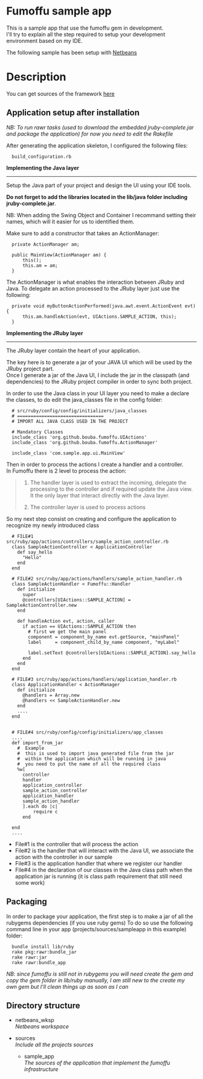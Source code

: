 # Fumoffu sample app

This is a sample app that use the fumoffu gem in development.  
I'll try to explain all the step required to setup your development environment based on my IDE.  

The following sample has been setup with [Netbeans][nb]

# Description

You can get sources of the framework [here](http://github.com/bouba/fumoffu)

## Application setup after installation

_NB: To run rawr tasks (used to download the embedded jruby-complete.jar and package the application) for now you need to edit the Rakefile_   

After generating the application skeleton, I configured the following files:

      build_configuration.rb

**Implementing the Java layer**  

* * * 
Setup the Java part of your project and design the UI using your IDE tools.  

**Do not forget to add the libraries located in the lib/java folder including jruby-complete.jar**.  

NB: When adding the Swing Object and Container I recommand setting their names, which will it easier for us to identified them.  

Make sure to add a constructor that takes an ActionManager:

      private ActionManager am;
      
      public MainView(ActionManager am) {
          this();
          this.am = am;
      }

The ActionManager is what enables the interaction between JRuby and Java. To delegate an action processed to the JRuby layer just use the following: 

      private void myButtonActionPerformed(java.awt.event.ActionEvent evt) {
          this.am.handleAction(evt, UIActions.SAMPLE_ACTION, this);
      }


**Implementing the JRuby layer**  

* * * 

The JRuby layer contain the heart of your application. 

The key here is to generate a jar of your JAVA UI which will be used by the JRuby project part.  
Once I generate a jar of the Java UI, I include the jar in the classpath (and dependencies) to the JRuby project compiler in order to sync both project.

In order to use the Java class in your UI layer you need to make a declare the classes, to do edit the java\_classes file in the 
config folder:

      # src/ruby/config/config/initializers/java_classes
      # ================================
      # IMPORT ALL JAVA CLASS USED IN THE PROJECT

      # Mandatory Classes
      include_class 'org.github.bouba.fumoffu.UIActions'
      include_class 'org.github.bouba.fumoffu.ActionManager'

      include_class 'com.sample.app.ui.MainView'


Then in order to process the actions I create a handler and a controller.  
In Fumoffu there is 2 level to process the action:  

> 1) The handler layer is used to extract the incoming, delegate the processing to the controller and if required update the Java view. It the only
> layer that interact directly with the Java layer.
> 
> 2) The controller layer is used to process actions

So my next step consist on creating and configure the application to recognize my newly introduced class
      
      # FILE#1 src/ruby/app/actions/controllers/sample_action_controller.rb 
      class SampleActionController < ApplicationController
        def say_hello
          "Hello"
        end
      end
      
      # FILE#2 src/ruby/app/actions/handlers/sample_action_handler.rb
      class SampleActionHandler < Fumoffu::Handler
        def initialize
          super
          @controllers[UIActions::SAMPLE_ACTION] = SampleActionController.new
        end

        def handleAction evt, action, caller
          if action == UIActions::SAMPLE_ACTION then
            # first we get the main panel
            component = component_by_name evt.getSource, "mainPanel"
            label     = component_child_by_name component, "myLabel"

            label.setText @controllers[UIActions::SAMPLE_ACTION].say_hello
          end
        end
      end

      # FILE#3 src/ruby/app/actions/handlers/application_handler.rb
      class ApplicationHandler < ActionManager
        def initialize
          @handlers = Array.new
          @handlers << SampleActionHandler.new
        end
        ....
      end
      
      
      # FILE#4 src/ruby/config/config/initializers/app_classes
      ....
      def import_from_jar
        #  Example
        #  this is used to import java generated file from the jar 
        #  within the application which will be running in java
        #  you need to put the name of all the required class
        %w[
          controller
          handler
          application_controller
          sample_action_controller
          application_handler
          sample_action_handler
          ].each do |c|
              require c
          end

      end
      ....


*   File#1 is the controller that will process the action
*   File#2 is the handler that will interact with the Java UI, we associate the action with the controller in our sample
*   File#3 is the application handler that where we register our handler
*   File#4 in the declaration of our classes in the Java class path when the application jar is running (it is class path requirement that still need some work)

## Packaging

In order to package your application, the first step is to make a jar of all the rubygems dependencies (if you use ruby gems)
To do so use the following command line in your app (projects/sources/sampleapp in this example) folder:


      bundle install lib/ruby
      rake pkg:rawr:bundle_jar
      rake rawr:jar
      rake rawr:bundle_app


_NB: since fumoffu is still not in rubygems you will need create the gem and copy the gem folder in lib/ruby manually, I am still new to the create my own gem  but I'll clean things up as soon as I can_


## Directory structure

* netbeans\_wksp  
  _Netbeans workspace_  
* sources         
  _Include all the projects sources_  

  * sample\_app  
  _The sources of the application that implement the fumoffu infrastructure_

[nb]: http://www.netbeans.com/downloads/index.html "[Netbeans][nb]"
[jruby]: http://jruby.org/download "[JRuby][jruby]"  